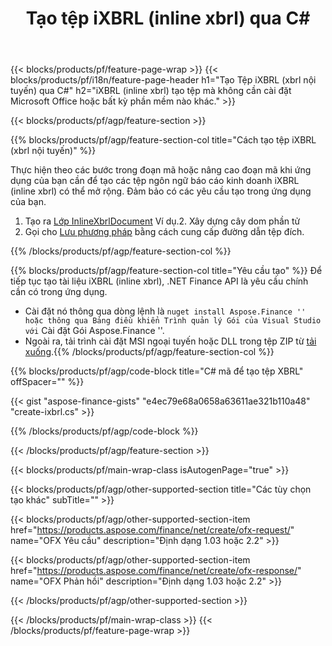 ﻿---
title: Tạo tệp iXBRL (inline xbrl) qua C#
description: Mã mẫu để tạo tệp iXBRL (inline xbrl). Sử dụng API mã ví dụ để tạo hàng loạt tệp iXBRL (xbrl nội tuyến) trong các ứng dụng dựa trên .NET. 
url: /vi/net/create/ixbrl/
family: finance
platformtag: net
feature: create
informat: iXBRL
outformat: 
otherformats: 
---
{{< blocks/products/pf/feature-page-wrap >}}
{{< blocks/products/pf/i18n/feature-page-header h1="Tạo Tệp iXBRL (xbrl nội tuyến) qua C#" h2="iXBRL (inline xbrl) tạo tệp mà không cần cài đặt Microsoft Office hoặc bất kỳ phần mềm nào khác." >}}

{{< blocks/products/pf/agp/feature-section >}}

{{% blocks/products/pf/agp/feature-section-col title="Cách tạo tệp iXBRL (xbrl nội tuyến)" %}}

Thực hiện theo các bước trong đoạn mã hoặc nâng cao đoạn mã khi ứng dụng của bạn cần để tạo các tệp ngôn ngữ báo cáo kinh doanh iXBRL (inline xbrl) có thể mở rộng. Đảm bảo có các yêu cầu tạo trong ứng dụng của bạn.

1. Tạo ra [Lớp InlineXbrlDocument](https://apireference.aspose.com/finance/net/aspose.finance.xbrl.inline/inlinexbrldocument) Ví dụ.2. Xây dựng cây dom phần tử
3. Gọi cho [Lưu phương pháp](https://apireference.aspose.com/finance/net/aspose.finance.xbrl.inline.inlinexbrldocument/save/methods/1) bằng cách cung cấp đường dẫn tệp đích.

{{% /blocks/products/pf/agp/feature-section-col %}}

{{% blocks/products/pf/agp/feature-section-col title="Yêu cầu tạo" %}}
Để tiếp tục tạo tài liệu iXBRL (inline xbrl), .NET Finance API là yêu cầu chính cần có trong ứng dụng. 
- Cài đặt nó thông qua dòng lệnh là `` nuget install Aspose.Finance '' hoặc thông qua Bảng điều khiển Trình quản lý Gói của Visual Studio với `` Cài đặt Gói Aspose.Finance ''.
- Ngoài ra, tải trình cài đặt MSI ngoại tuyến hoặc DLL trong tệp ZIP từ [tải xuống](https://downloads.aspose.com/finance/net).{{% /blocks/products/pf/agp/feature-section-col %}}

{{% blocks/products/pf/agp/code-block title="C# mã để tạo tệp XBRL" offSpacer="" %}}

{{< gist "aspose-finance-gists" "e4ec79e68a0658a63611ae321b110a48" "create-ixbrl.cs" >}}

{{% /blocks/products/pf/agp/code-block %}}

{{< /blocks/products/pf/agp/feature-section >}}

{{< blocks/products/pf/main-wrap-class isAutogenPage="true" >}}

{{< blocks/products/pf/agp/other-supported-section title="Các tùy chọn tạo khác" subTitle="" >}}

{{< blocks/products/pf/agp/other-supported-section-item href="https://products.aspose.com/finance/net/create/ofx-request/" name="OFX Yêu cầu" description="Định dạng 1.03 hoặc 2.2" >}}

{{< blocks/products/pf/agp/other-supported-section-item href="https://products.aspose.com/finance/net/create/ofx-response/" name="OFX Phản hồi" description="Định dạng 1.03 hoặc 2.2" >}}

{{< /blocks/products/pf/agp/other-supported-section >}}

{{< /blocks/products/pf/main-wrap-class >}}
{{< /blocks/products/pf/feature-page-wrap >}}